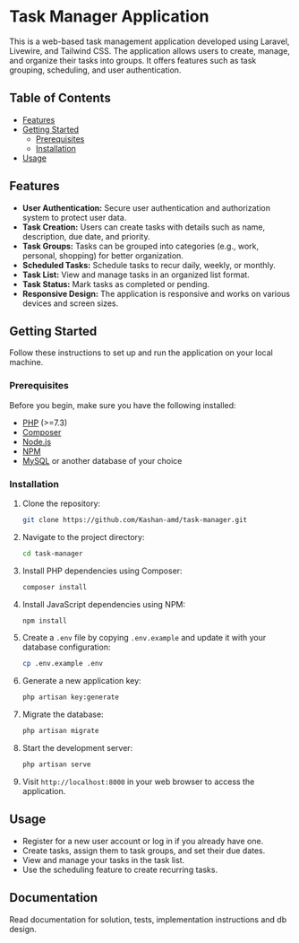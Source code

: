# Task Manager Application

This is a web-based task management application developed using Laravel, Livewire, and Tailwind CSS. The application allows users to create, manage, and organize their tasks into groups. It offers features such as task grouping, scheduling, and user authentication.

## Table of Contents

- [Features](#features)
- [Getting Started](#getting-started)
  - [Prerequisites](#prerequisites)
  - [Installation](#installation)
- [Usage](#usage)

## Features

- **User Authentication:** Secure user authentication and authorization system to protect user data.
- **Task Creation:** Users can create tasks with details such as name, description, due date, and priority.
- **Task Groups:** Tasks can be grouped into categories (e.g., work, personal, shopping) for better organization.
- **Scheduled Tasks:** Schedule tasks to recur daily, weekly, or monthly.
- **Task List:** View and manage tasks in an organized list format.
- **Task Status:** Mark tasks as completed or pending.
- **Responsive Design:** The application is responsive and works on various devices and screen sizes.

## Getting Started

Follow these instructions to set up and run the application on your local machine.

### Prerequisites

Before you begin, make sure you have the following installed:

- [PHP](https://www.php.net/) (>=7.3)
- [Composer](https://getcomposer.org/)
- [Node.js](https://nodejs.org/)
- [NPM](https://www.npmjs.com/)
- [MySQL](https://www.mysql.com/) or another database of your choice

### Installation

1. Clone the repository:

   ```bash
   git clone https://github.com/Kashan-amd/task-manager.git
   ```

2. Navigate to the project directory:

   ```bash
   cd task-manager
   ```

3. Install PHP dependencies using Composer:

   ```bash
   composer install
   ```

4. Install JavaScript dependencies using NPM:

   ```bash
   npm install
   ```

5. Create a `.env` file by copying `.env.example` and update it with your database configuration:

   ```bash
   cp .env.example .env
   ```

6. Generate a new application key:

   ```bash
   php artisan key:generate
   ```

7. Migrate the database:

   ```bash
   php artisan migrate
   ```

8. Start the development server:

   ```bash
   php artisan serve
   ```

9. Visit `http://localhost:8000` in your web browser to access the application.

## Usage

- Register for a new user account or log in if you already have one.
- Create tasks, assign them to task groups, and set their due dates.
- View and manage your tasks in the task list.
- Use the scheduling feature to create recurring tasks.


## Documentation

Read documentation for solution, tests, implementation instructions and db design.